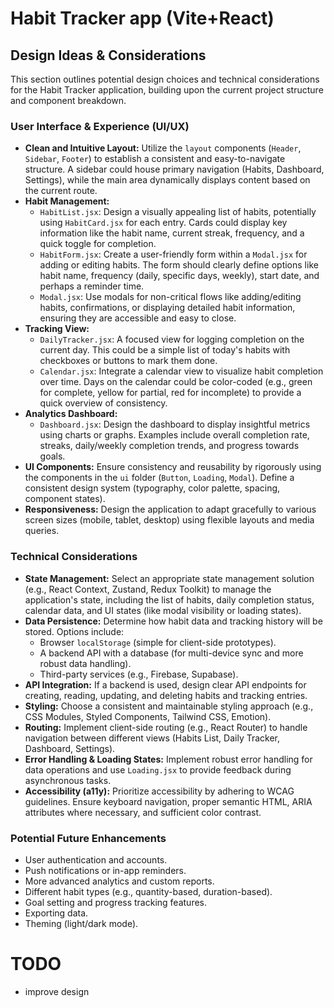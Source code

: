 # Habit Tracker app (Vite+React)

## Design Ideas & Considerations

This section outlines potential design choices and technical considerations for the Habit Tracker application, building upon the current project structure and component breakdown.

### User Interface & Experience (UI/UX)

- **Clean and Intuitive Layout:** Utilize the `layout` components (`Header`, `Sidebar`, `Footer`) to establish a consistent and easy-to-navigate structure. A sidebar could house primary navigation (Habits, Dashboard, Settings), while the main area dynamically displays content based on the current route.
- **Habit Management:**
  - `HabitList.jsx`: Design a visually appealing list of habits, potentially using `HabitCard.jsx` for each entry. Cards could display key information like the habit name, current streak, frequency, and a quick toggle for completion.
  - `HabitForm.jsx`: Create a user-friendly form within a `Modal.jsx` for adding or editing habits. The form should clearly define options like habit name, frequency (daily, specific days, weekly), start date, and perhaps a reminder time.
  - `Modal.jsx`: Use modals for non-critical flows like adding/editing habits, confirmations, or displaying detailed habit information, ensuring they are accessible and easy to close.
- **Tracking View:**
  - `DailyTracker.jsx`: A focused view for logging completion on the current day. This could be a simple list of today's habits with checkboxes or buttons to mark them done.
  - `Calendar.jsx`: Integrate a calendar view to visualize habit completion over time. Days on the calendar could be color-coded (e.g., green for complete, yellow for partial, red for incomplete) to provide a quick overview of consistency.
- **Analytics Dashboard:**
  - `Dashboard.jsx`: Design the dashboard to display insightful metrics using charts or graphs. Examples include overall completion rate, streaks, daily/weekly completion trends, and progress towards goals.
- **UI Components:** Ensure consistency and reusability by rigorously using the components in the `ui` folder (`Button`, `Loading`, `Modal`). Define a consistent design system (typography, color palette, spacing, component states).
- **Responsiveness:** Design the application to adapt gracefully to various screen sizes (mobile, tablet, desktop) using flexible layouts and media queries.

### Technical Considerations

- **State Management:** Select an appropriate state management solution (e.g., React Context, Zustand, Redux Toolkit) to manage the application's state, including the list of habits, daily completion status, calendar data, and UI states (like modal visibility or loading states).
- **Data Persistence:** Determine how habit data and tracking history will be stored. Options include:
  - Browser `localStorage` (simple for client-side prototypes).
  - A backend API with a database (for multi-device sync and more robust data handling).
  - Third-party services (e.g., Firebase, Supabase).
- **API Integration:** If a backend is used, design clear API endpoints for creating, reading, updating, and deleting habits and tracking entries.
- **Styling:** Choose a consistent and maintainable styling approach (e.g., CSS Modules, Styled Components, Tailwind CSS, Emotion).
- **Routing:** Implement client-side routing (e.g., React Router) to handle navigation between different views (Habits List, Daily Tracker, Dashboard, Settings).
- **Error Handling & Loading States:** Implement robust error handling for data operations and use `Loading.jsx` to provide feedback during asynchronous tasks.
- **Accessibility (a11y):** Prioritize accessibility by adhering to WCAG guidelines. Ensure keyboard navigation, proper semantic HTML, ARIA attributes where necessary, and sufficient color contrast.

### Potential Future Enhancements

- User authentication and accounts.
- Push notifications or in-app reminders.
- More advanced analytics and custom reports.
- Different habit types (e.g., quantity-based, duration-based).
- Goal setting and progress tracking features.
- Exporting data.
- Theming (light/dark mode).

# TODO

- improve design